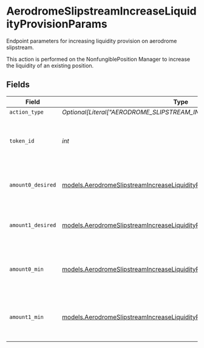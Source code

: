 # AerodromeSlipstreamIncreaseLiquidityProvisionParams

Endpoint parameters for increasing liquidity provision on aerodrome slipstream.

This action is performed on the NonfungiblePosition Manager to increase the
liquidity of an existing position.


## Fields

| Field                                                                                                                                                      | Type                                                                                                                                                       | Required                                                                                                                                                   | Description                                                                                                                                                | Example                                                                                                                                                    |
| ---------------------------------------------------------------------------------------------------------------------------------------------------------- | ---------------------------------------------------------------------------------------------------------------------------------------------------------- | ---------------------------------------------------------------------------------------------------------------------------------------------------------- | ---------------------------------------------------------------------------------------------------------------------------------------------------------- | ---------------------------------------------------------------------------------------------------------------------------------------------------------- |
| `action_type`                                                                                                                                              | *Optional[Literal["AERODROME_SLIPSTREAM_INCREASE_LIQUIDITY_PROVISION"]]*                                                                                   | :heavy_minus_sign:                                                                                                                                         | N/A                                                                                                                                                        |                                                                                                                                                            |
| `token_id`                                                                                                                                                 | *int*                                                                                                                                                      | :heavy_check_mark:                                                                                                                                         | Token ID of the NFT representing the liquidity provisioned position.                                                                                       |                                                                                                                                                            |
| `amount0_desired`                                                                                                                                          | [models.AerodromeSlipstreamIncreaseLiquidityProvisionParamsAmount0Desired](../models/aerodromeslipstreamincreaseliquidityprovisionparamsamount0desired.md) | :heavy_check_mark:                                                                                                                                         | The desired amount of the first token to deposit                                                                                                           | 1.5                                                                                                                                                        |
| `amount1_desired`                                                                                                                                          | [models.AerodromeSlipstreamIncreaseLiquidityProvisionParamsAmount1Desired](../models/aerodromeslipstreamincreaseliquidityprovisionparamsamount1desired.md) | :heavy_check_mark:                                                                                                                                         | The desired amount of the second token to deposit                                                                                                          | 1.7                                                                                                                                                        |
| `amount0_min`                                                                                                                                              | [models.AerodromeSlipstreamIncreaseLiquidityProvisionParamsAmount0Min](../models/aerodromeslipstreamincreaseliquidityprovisionparamsamount0min.md)         | :heavy_check_mark:                                                                                                                                         | The minimum amount of the first token to deposit                                                                                                           | 1.4                                                                                                                                                        |
| `amount1_min`                                                                                                                                              | [models.AerodromeSlipstreamIncreaseLiquidityProvisionParamsAmount1Min](../models/aerodromeslipstreamincreaseliquidityprovisionparamsamount1min.md)         | :heavy_check_mark:                                                                                                                                         | The minimum amount of the second token to deposit                                                                                                          | 1.6                                                                                                                                                        |